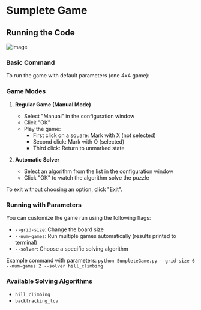 # Sumplete Game

## Running the Code
![image](https://github.com/user-attachments/assets/c29f9aec-740b-4c11-af9f-8bb9ff21b13a)

### Basic Command
To run the game with default parameters (one 4x4 game):

### Game Modes
1. **Regular Game (Manual Mode)**
   - Select "Manual" in the configuration window
   - Click "OK"
   - Play the game:
     - First click on a square: Mark with X (not selected)
     - Second click: Mark with O (selected)
     - Third click: Return to unmarked state

2. **Automatic Solver**
   - Select an algorithm from the list in the configuration window
   - Click "OK" to watch the algorithm solve the puzzle

To exit without choosing an option, click "Exit".

### Running with Parameters
You can customize the game run using the following flags:

- `--grid-size`: Change the board size
- `--num-games`: Run multiple games automatically (results printed to terminal)
- `--solver`: Choose a specific solving algorithm

Example command with parameters:
```python SumpleteGame.py --grid-size 6 --num-games 2 --solver hill_climbing```

### Available Solving Algorithms
- `hill_climbing`
- `backtracking_lcv`
